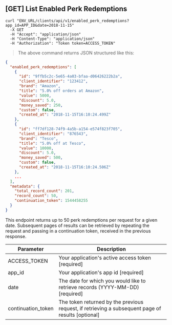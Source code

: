 ## [GET] List Enabled Perk Redemptions

```shell
curl "ENV_URL/clients/api/v1/enabled_perk_redemptions?app_id=APP_ID&date=2018-11-15"
  -X GET
  -H "Accept": "application/json"
  -H "Content-Type": "application/json"
  -H "Authorization": "Token token=ACCESS_TOKEN"
```
> The above command returns JSON structured like this:

```json
{
  "enabled_perk_redemptions": [
    {
      "id": "9ffb5c2c-5e65-4a03-bfaa-d06426222b2a",
      "client_identifier": "123412",
      "brand": "Amazon",
      "title": "5.0% off orders at Amazon",
      "value": 5000,
      "discount": 5.0,
      "money_saved": 250,
      "custom": false,
      "created_at": "2018-11-15T16:10:24.499Z"
    },
    {
      "id": "ff7df128-74f9-4a5b-a154-e574f823f705",
      "client_identifier": "876543",
      "brand": "Tesco",
      "title": "5.0% off at Tesco",
      "value": 10000,
      "discount": 5.0,
      "money_saved": 500,
      "custom": false,
      "created_at": "2018-11-15T16:10:24.506Z"
    },
    ...
  ],
  "metadata": {
    "total_record_count": 201,
    "record_count": 50,
    "continuation_token": 1544458255
  }
}
```

This endpoint returns up to 50 perk redemptions per request for a given date. Subsequent pages of results can be retrieved by repeating the request and passing in a continuation token, received in the previous response.


Parameter | Description
--------- | -----------
ACCESS_TOKEN | Your application's active access token [required]
app_id | Your application's app id [required]
date | The date for which you would like to retrieve records (YYYY-MM-DD) [required]
continuation_token | The token returned by the previous request, if retrieving a subsequent page of results [optional]

